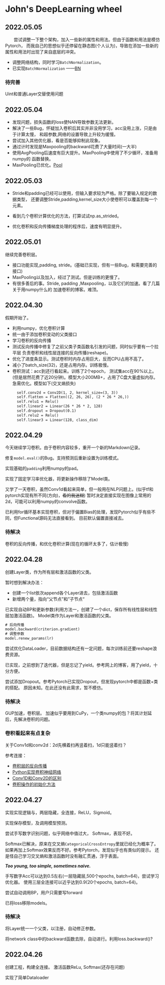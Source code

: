 # John's DeepLearning wheel

## 2022.05.05
&emsp;&emsp;尝试调整一下整个架构，加入一些新的属性和用法。但由于函数和用法是模仿Pytorch，
而我自己的思想似乎还停留在静态图(个人认为)，导致在添加一些新的属性和用法时出现了来自底层的冲突。

- 调整网络结构，同时学习`BatchNormalization`。
- 已实现`BatchNormalization`
    ——[BN](https://zhuanlan.zhihu.com/p/504159192)

### 待完善
Uint和普通Layer交替使用问题

## 2022.05.04

- 发现问题，损失函数的loss使NAN导致参数无法更新。
- 解决了一些Bug，怀疑加入卷积后其实并非没用学习，acc没用上涨，只是由于计算太慢，
    和超参数,网络的设置导致上升较为缓慢。
- 尝试加入其他优化器，看是否能够抑制此现象。
- 通过计时发现是Maxpooling的backward花费了大量时间(一大半)
- 使用AvgPooling后速度有巨大提升。MaxPooling中使用了不少循环，准备用numpy的
    函数替换。
- MaxPooling已优化。[Pool](https://zhuanlan.zhihu.com/p/70713747)
    
## 2022.05.03
- Stride和padding已经可以使用，但输入要求较为严格。除了要输入规定的数据类型，
    还要调整Stride,padding,kernel_size大小使卷积可以覆盖到每一个元素。

- 看到几个卷积计算优化的方法，打算试试np.as_strided。
- 优化卷积和反向传播梯度处理的程序后，速度有明显提升。

## 2022.05.01
继续完善卷积层。
- 接口功能实现,padding, stride。(基础已实现，但有一些Bug，和需要完善的接口)
- MaxPooling以及加入，经过了测试。但是训练的更慢了。
- 有很多善后的事。Stride, padding ,Maxpooling，以及它们的加速。看了几篇关于用numpy什么的
    加速卷积的博客。难顶。
    
## 2022.04.30
假期开始了。

- 利用numpy，优化卷积计算
- 统一由于添加卷积变动的父类接口
- 学习卷积的反向传播
- 测试反向传播中修复了之前父类子类函数名引发的问题，同时似乎要有一个拉平层
    负责卷积和线性层连接的反向传播(reshape)。
- 优化了进度条显示。测试卷积时内存占用巨大，反而CPU占用不高了。
- 减小了batch_size(32)，还是占用内存。训练极慢。
- 卷积测试：acc到还行看起来。训练了2个epoch， 测试集acc在90%以上。
    (但是居然花费了近20分钟)。模型大小200MB+，占用了C盘大量虚拟内存。
    急需优化。模型如下(交叉熵损失)
    ```txt
      self.conv2d = Conv2D(1, 2, kernel_size=(3, 3))
      self.flatten = Flatten((2, 26, 26), (2 * 26 * 26,))
      self.relu1 = Relu()
      self.linear2 = Linear(26 * 26 * 2, 128)
      self.dropout = Dropout(0.1)
      self.relu2 = Relu()
      self.linear3 = Linear(128, class_dim)
    ```

## 2022.04.29
今天继续学习卷积。由于卷积内容较多，重开一个新的Markdown记录。

修复`model.eval()`的Bug。支持预测后重新设置为训练模式。

实现基础的`padding`利用numpy的pad。

实现了固定学习率优化器，将更新操作移除了Model类。

又学了一天卷积，虽然Conv1d看起来简单，但一般用在NLP问题上。(似乎tf和pytorch实现有所不同(方向)，~~看的我迷糊~~)
暂时决定直接实现在图像上常用的2d，可能可以利用numpy的convolve函数。

已利用for循环基本实现卷积，但对于偏置Bias的处理，发现Pytorch似乎有些不同，但Functional源码无法直接看到。
目前默认偏置直接减去。

### 待解决
卷积的反向传播，和优化卷积计算(现在的循环太多了，估计极慢)

## 2022.04.28
创建Layer类，作为所有层和激活函数的父类。

暂时想到解决办法：
- 创建一个list依次append各个Layer进去，包括激活函数
- 新增两个量，指向“父节点”和”子节点“

已实现自动BP和更新参数(利用方法一，创建了一个dict，保存所有线性层和线性层加激活函数)。
Model类作为Layer和激活函数的父类。
```txt
# 后向传播
model.backward(criterion.gradient)
# 调整参数
model.renew_params(lr)
```

尝试优化DataLoader，目前数据结构还有一定问题，每次训练前还要reshape浪费资源。

已实现，之前想到了迭代器，但是忘记了yield。参考网上的博客，用了yield，十分方便。

尝试添加Dropout。参考Pytorch已实现Dropout，但发现pytorch中都是函数+类的搭配。
原因未知。在此还没有此需求，暂不模仿。

### 待解决
GUP加速，卷积层。
加速似乎要用到CuPy，一个类numpy的包？将其计划延后，先解决卷积的问题。

### 卷积看起来有点复杂
关于Conv1d和conv2d：2d先横着扫再竖着扫，1d只能竖着扫？

参考连接：
- [卷积层的反向传播](https://blog.csdn.net/weixin_37721058/article/details/102327691)
- [Python实现卷积神经网络](https://blog.csdn.net/weixin_37251044/article/details/81349287)
- [Conv1D和Conv2D的区别](https://zhuanlan.zhihu.com/p/156825903)
- [卷积操作的初始化方法](https://blog.csdn.net/weixin_44503976/article/details/117284487)

## 2022.04.27
实现实现逻辑与，两层隐藏，全连接，ReLU，Sigmoid。

实现保存模型，及调用模型预测。

尝试手写数字识别问题，似乎网络中值过大，
Softmax，表现不好。

Softmax已解决，原来在交叉熵`CategoricalCrossEntropy`里就已经化为概率了。
如果再加上Softmax效果反而不好。参考Pytorch，发现似乎也有类似的提示。
还是怪自己学习交叉熵和激活函数时没有融汇贯通，浮于表面。

***Too young, too simple, sometimes naive.***

手写数字Acc可以达到0.5左右(一层隐藏层,500个epochs, batch=64)，尝试学习优化器。
使用三层全连接可以近乎达到0.9(20个epochs, batch=64)。

尝试自动调用BP，用户只需要写forward

已将loss移除models。

### 待解决
将Layer统一一个父类，以注册，自动修正参数。

将network class中的backward函数去除，自动进行。利用loss.backward()?

## 2022.04.26
创建工程，构建全连接。
激活函数ReLu, Softmax(还存在问题)

实现了简单Dataloader